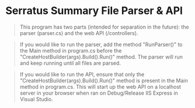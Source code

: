 # Serratus Summary File Parser & API

> This program has two parts (intended for separation in the future): the parser (parser.cs) and the web API (/controllers).

> If you would like to run the parser, add the method "RunParser()" to the Main method in program.cs before the "CreateHostBuilder(args).Build().Run()" method. The parser will run and keep running until all files are parsed.

> If you would like to run the API, ensure that only the "CreateHostBuilder(args).Build().Run()" method is present in the Main method in program.cs. This will start up the web API on a localhost server in your browser when ran on Debug/Release IIS Express in Visual Studio.
 
